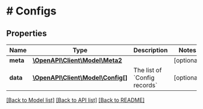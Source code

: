 # # Configs

## Properties

Name | Type | Description | Notes
------------ | ------------- | ------------- | -------------
**meta** | [**\OpenAPI\Client\Model\Meta2**](Meta2.md) |  | [optional]
**data** | [**\OpenAPI\Client\Model\Config[]**](Config.md) | The list of &#x60;Config records&#x60; | [optional]

[[Back to Model list]](../../README.md#models) [[Back to API list]](../../README.md#endpoints) [[Back to README]](../../README.md)
